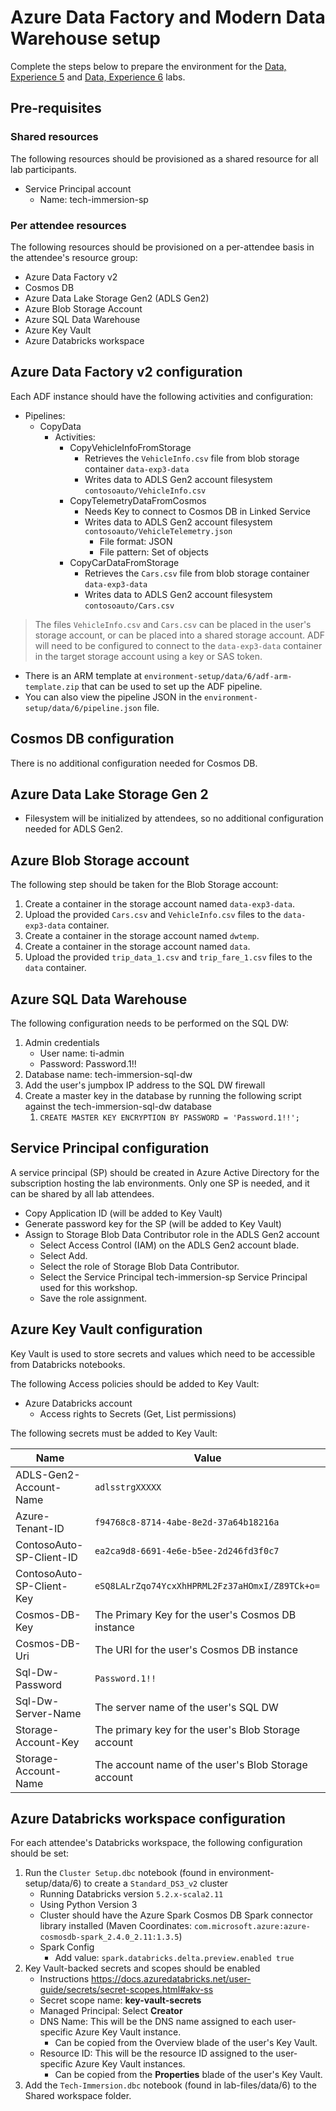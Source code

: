 # Azure Data Factory and Modern Data Warehouse setup

Complete the steps below to prepare the environment for the [Data, Experience 5](../../../data-exp5/README.md) and [Data, Experience 6](../../../data-exp6/README.md) labs.

## Pre-requisites

### Shared resources

The following resources should be provisioned as a shared resource for all lab participants.

- Service Principal account
  - Name: tech-immersion-sp

### Per attendee resources

The following resources should be provisioned on a per-attendee basis in the attendee's resource group:

- Azure Data Factory v2
- Cosmos DB
- Azure Data Lake Storage Gen2 (ADLS Gen2)
- Azure Blob Storage Account
- Azure SQL Data Warehouse
- Azure Key Vault
- Azure Databricks workspace

## Azure Data Factory v2 configuration

Each ADF instance should have the following activities and configuration:

- Pipelines:
  - CopyData
    - Activities:
      - CopyVehicleInfoFromStorage
        - Retrieves the `VehicleInfo.csv` file from blob storage container `data-exp3-data`
        - Writes data to ADLS Gen2 account filesystem `contosoauto/VehicleInfo.csv`
      - CopyTelemetryDataFromCosmos
        - Needs Key to connect to Cosmos DB in Linked Service
        - Writes data to ADLS Gen2 account filesystem `contosoauto/VehicleTelemetry.json`
          - File format: JSON
          - File pattern: Set of objects
      - CopyCarDataFromStorage
        - Retrieves the `Cars.csv` file from blob storage container `data-exp3-data`
        - Writes data to ADLS Gen2 account filesystem `contosoauto/Cars.csv`

> The files `VehicleInfo.csv` and `Cars.csv` can be placed in the user's storage account, or can be placed into a shared storage account. ADF will need to be configured to connect to the `data-exp3-data` container in the target storage account using a key or SAS token.

- There is an ARM template at `environment-setup/data/6/adf-arm-template.zip` that can be used to set up the ADF pipeline.
- You can also view the pipeline JSON in the `environment-setup/data/6/pipeline.json` file.

## Cosmos DB configuration

There is no additional configuration needed for Cosmos DB.

## Azure Data Lake Storage Gen 2

- Filesystem will be initialized by attendees, so no additional configuration needed for ADLS Gen2.

## Azure Blob Storage account

The following step should be taken for the Blob Storage account:

1. Create a container in the storage account named `data-exp3-data`.
2. Upload the provided `Cars.csv` and `VehicleInfo.csv` files to the `data-exp3-data` container.
3. Create a container in the storage account named `dwtemp`.
4. Create a container in the storage account named `data`.
5. Upload the provided `trip_data_1.csv` and `trip_fare_1.csv` files to the `data` container.

## Azure SQL Data Warehouse

The following configuration needs to be performed on the SQL DW:

1. Admin credentials
   - User name: ti-admin
   - Password: Password.1!!
2. Database name: tech-immersion-sql-dw
3. Add the user's jumpbox IP address to the SQL DW firewall
4. Create a master key in the database by running the following script against the tech-immersion-sql-dw database
   1. `CREATE MASTER KEY ENCRYPTION BY PASSWORD = 'Password.1!!';`

## Service Principal configuration

A service principal (SP) should be created in Azure Active Directory for the subscription hosting the lab environments. Only one SP is needed, and it can be shared by all lab attendees.

- Copy Application ID (will be added to Key Vault)
- Generate password key for the SP (will be added to Key Vault)
- Assign to Storage Blob Data Contributor role in the ADLS Gen2 account
  - Select Access Control (IAM) on the ADLS Gen2 account blade.
  - Select Add.
  - Select the role of Storage Blob Data Contributor.
  - Select the Service Principal tech-immersion-sp Service Principal used for this workshop.
  - Save the role assignment.

## Azure Key Vault configuration

Key Vault is used to store secrets and values which need to be accessible from Databricks notebooks.

The following Access policies should be added to Key Vault:

- Azure Databricks account
  - Access rights to Secrets (Get, List permissions)

The following secrets must be added to Key Vault:

| Name                      | Value                                               |
| ------------------------- | --------------------------------------------------- |
| ADLS-Gen2-Account-Name    | `adlsstrgXXXXX`                                     |
| Azure-Tenant-ID           | `f94768c8-8714-4abe-8e2d-37a64b18216a`              |
| ContosoAuto-SP-Client-ID  | `ea2ca9d8-6691-4e6e-b5ee-2d246fd3f0c7`              |
| ContosoAuto-SP-Client-Key | `eSQ8LALrZqo74YcxXhHPRML2Fz37aHOmxI/Z89TCk+o=`      |
| Cosmos-DB-Key             | The Primary Key for the user's Cosmos DB instance   |
| Cosmos-DB-Uri             | The URI for the user's Cosmos DB instance           |
| Sql-Dw-Password           | `Password.1!!`                                      |
| Sql-Dw-Server-Name        | The server name of the user's SQL DW                |
| Storage-Account-Key       | The primary key for the user's Blob Storage account |
| Storage-Account-Name      | The account name of the user's Blob Storage account |

## Azure Databricks workspace configuration

For each attendee's Databricks workspace, the following configuration should be set:

1. Run the `Cluster Setup.dbc` notebook (found in environment-setup/data/6) to create a `Standard_DS3_v2` cluster
   - Running Databricks version `5.2.x-scala2.11`
   - Using Python Version 3
   - Cluster should have the Azure Spark Cosmos DB Spark connector library installed (Maven Coordinates: `com.microsoft.azure:azure-cosmosdb-spark_2.4.0_2.11:1.3.5`)
   - Spark Config
     - Add value: `spark.databricks.delta.preview.enabled true`
2. Key Vault-backed secrets and scopes should be enabled
   - Instructions <https://docs.azuredatabricks.net/user-guide/secrets/secret-scopes.html#akv-ss>
   - Secret scope name: **key-vault-secrets**
   - Managed Principal: Select **Creator**
   - DNS Name: This will be the DNS name assigned to each user-specific Azure Key Vault instance.
     - Can be copied from the Overview blade of the user's Key Vault.
   - Resource ID: This will be the resource ID assigned to the user-specific Azure Key Vault instances.
     - Can be copied from the **Properties** blade of the user's Key Vault.
3. Add the `Tech-Immersion.dbc` notebook (found in lab-files/data/6) to the Shared workspace folder.
